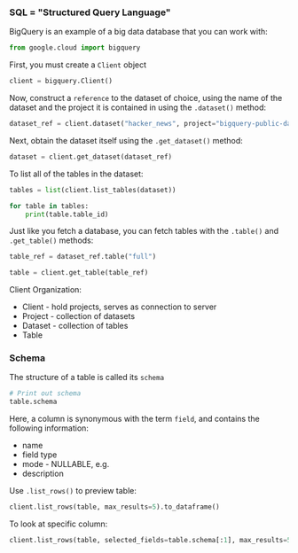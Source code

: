 
### SQL = "Structured Query Language"

BigQuery is an example of a big data database that you can work with:
```Python
from google.cloud import bigquery
```

First, you must create a `Client` object
```Python
client = bigquery.Client()
```

Now, construct a `reference` to the dataset of choice, using the name of the dataset and the project it is contained in using the `.dataset()` method:
```Python
dataset_ref = client.dataset("hacker_news", project="bigquery-public-data")
```

Next, obtain the dataset itself using the `.get_dataset()` method:
```Python
dataset = client.get_dataset(dataset_ref)
```

To list all of the tables in the dataset:
```Python
tables = list(client.list_tables(dataset))

for table in tables:  
    print(table.table_id)
```

Just like you fetch a database, you can fetch tables with the `.table()` and `.get_table()` methods:

```Python
table_ref = dataset_ref.table("full")

table = client.get_table(table_ref)
```

Client Organization:
* Client - hold projects, serves as connection to server
* Project - collection of datasets
* Dataset - collection of tables
* Table

### Schema

The structure of a table is called its `schema`
```python
# Print out schema
table.schema
```

Here, a column is synonymous with the term `field`, and contains the following information:
* name
* field type
* mode - NULLABLE, e.g.
* description

Use `.list_rows()` to preview table:
```Python
client.list_rows(table, max_results=5).to_dataframe()
```

To look at specific column:
```Python
client.list_rows(table, selected_fields=table.schema[:1], max_results=5).to_dataframe()
```
